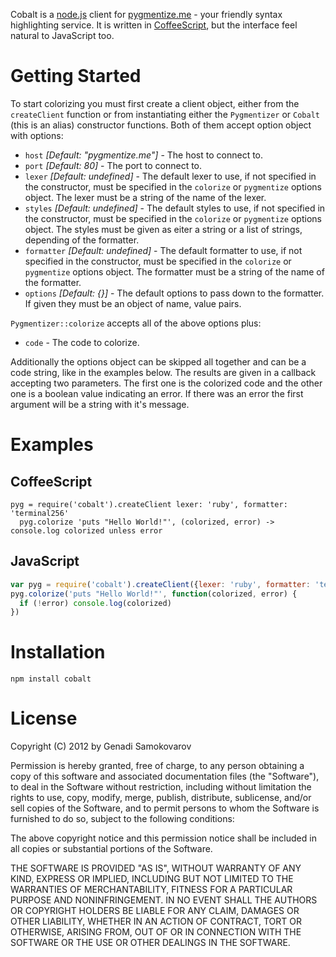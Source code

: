 Cobalt is a [node.js](http://nodejs.org) client for [pygmentize.me](http://pygmentize.me) - your friendly syntax highlighting service. It is written in [CoffeeScript](http://coffeescript.org), but the interface feel natural to JavaScript too.

# Getting Started

To start colorizing you must first create a client object, either from the `createClient` function or from instantiating either the `Pygmentizer` or `Cobalt` (this is an alias) constructor functions.
Both of them accept option object with options:

- `host` _[Default: "pygmentize.me"]_ - The host to connect to.
- `port` _[Default: 80]_ - The port to connect to.
- `lexer` _[Default: undefined]_ - The default lexer to use, if not specified in the constructor, must be specified in the `colorize` or `pygmentize` options object. The lexer must be a string of the name of the lexer.
- `styles` _[Default: undefined]_ - The default styles to use, if not specified in the constructor, must be specified in the `colorize` or `pygmentize` options object. The styles must be given as eiter a string or a list of strings, depending of the formatter.
- `formatter` _[Default: undefined]_ - The default formatter to use, if not specified in the constructor, must be specified in the `colorize` or `pygmentize` options object. The formatter must be a string of the name of the formatter.
- `options` _[Default: {}]_ - The default options to pass down to the formatter. If given they must be an object of name, value pairs.

`Pygmentizer::colorize` accepts all of the above options plus:

- `code` - The code to colorize.

Additionally the options object can be skipped all together and can be a code string, like in the examples below.
The results are given in a callback accepting two parameters. The first one is the colorized code and the other one is a boolean value indicating an error. If there was an error the first argument will be a string with it's message. 

# Examples

## CoffeeScript

~~~~~ coffee-script
pyg = require('cobalt').createClient lexer: 'ruby', formatter: 'terminal256' 
  pyg.colorize 'puts "Hello World!"', (colorized, error) ->
console.log colorized unless error
~~~~~

## JavaScript
~~~~~ javascript
var pyg = require('cobalt').createClient({lexer: 'ruby', formatter: 'terminal256'})
pyg.colorize('puts "Hello World!"', function(colorized, error) {
  if (!error) console.log(colorized)
})
~~~~~
# Installation

    npm install cobalt

# License

Copyright (C) 2012 by Genadi Samokovarov

Permission is hereby granted, free of charge, to any person obtaining a copy
of this software and associated documentation files (the "Software"), to deal
in the Software without restriction, including without limitation the rights
to use, copy, modify, merge, publish, distribute, sublicense, and/or sell
copies of the Software, and to permit persons to whom the Software is
furnished to do so, subject to the following conditions:

The above copyright notice and this permission notice shall be included in
all copies or substantial portions of the Software.

THE SOFTWARE IS PROVIDED "AS IS", WITHOUT WARRANTY OF ANY KIND, EXPRESS OR
IMPLIED, INCLUDING BUT NOT LIMITED TO THE WARRANTIES OF MERCHANTABILITY,
FITNESS FOR A PARTICULAR PURPOSE AND NONINFRINGEMENT. IN NO EVENT SHALL THE
AUTHORS OR COPYRIGHT HOLDERS BE LIABLE FOR ANY CLAIM, DAMAGES OR OTHER
LIABILITY, WHETHER IN AN ACTION OF CONTRACT, TORT OR OTHERWISE, ARISING FROM,
OUT OF OR IN CONNECTION WITH THE SOFTWARE OR THE USE OR OTHER DEALINGS IN
THE SOFTWARE.
